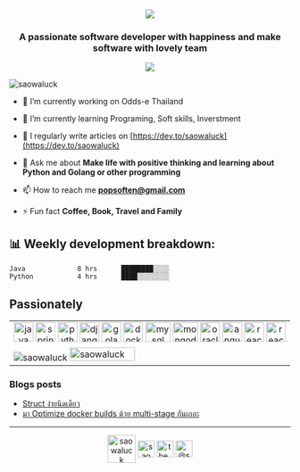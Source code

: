 <h1 align="center">
 <img src="https://readme-typing-svg.herokuapp.com?font=Fira+Code&color=%23F7D318&size=22&center=true&vCenter=true&width=440&height=45&lines=Hi+%F0%9F%91%8B%2C+I'm+Saowaluck+Suksawat">
</h1>


<h3 align="center">A passionate software developer with happiness and make software with lovely team</h3>
<p align="center"><img src="https://github-profile-trophy.vercel.app/?username=saowaluck&count_private=true&row=1&column=6" /></p>


<p align="left"> <img src="https://komarev.com/ghpvc/?username=saowaluck" alt="saowaluck" /> </p>

- 🔭 I’m currently working on Odds-e Thailand

- 🌱 I’m currently learning Programing, Soft skills, Inverstment

- 📝 I regularly write articles on [https://dev.to/saowaluck](https://dev.to/saowaluck)

- 💬 Ask me about **Make life with positive thinking and learning about Python and Golang or other programming**

- 📫 How to reach me **popsoften@gmail.com**

- ⚡ Fun fact **Coffee, Book, Travel and Family**


<h2>📊 Weekly development breakdown: </h2>

```text
Java             8 hrs      ████████░░░░ 
Python           4 hrs      ████░░░░░░░░
```

<div>
 
</div>



## Passionately  

<table>
    <tr>
        <td align="center" width="100%">
            <img src="https://www.vectorlogo.zone/logos/java/java-icon.svg" alt="java" width="35" height="35"/>
            <img src="https://www.vectorlogo.zone/logos/springio/springio-icon.svg" alt="spring" width="35" height="35"/>
            <img src="https://www.vectorlogo.zone/logos/python/python-icon.svg" alt="python" width="35" height="35"/>
            <img src="https://www.vectorlogo.zone/logos/djangoproject/djangoproject-icon.svg" alt="django" width="35" height="35"/>
            <img src="https://www.vectorlogo.zone/logos/golang/golang-ar21.svg" alt="golang" width="35" height="35"/>
            <img src="https://www.vectorlogo.zone/logos/docker/docker-official.svg" alt="docker" width="35" height="35"/>
            <img src="https://www.vectorlogo.zone/logos/mysql/mysql-icon.svg" alt="mysql" width="45" height="35"/>
            <img src="https://www.vectorlogo.zone/logos/mongodb/mongodb-icon.svg" alt="mongodb" width="45" height="35"/>
            <img src="https://www.vectorlogo.zone/logos/oracle/oracle-icon.svg" alt="oracle" width="35" height="35"/>
            <img src="https://www.vectorlogo.zone/logos/angular/angular-icon.svg" alt="angular" width="35" height="35"/>
            <img src="https://www.vectorlogo.zone/logos/reactjs/reactjs-icon.svg" alt="react" width="35" height="35"/>
            <img src="https://www.vectorlogo.zone/logos/apache_kafka/apache_kafka-icon.svg" alt="react" width="35" height="35"/>      
        </td>
    </tr>
    <tr>
        <td width="100%">
           <img src="https://github-readme-stats.vercel.app/api/top-langs/?username=saowaluck&layout=compact&hide=html" alt="saowaluck" />
           <img src="https://github-readme-stats.vercel.app/api?username=saowaluck&show_icons=true" alt="saowaluck" width="49%"/>
         </td>
    </tr>
 </table>
     
### Blogs posts
<!-- BLOG-POST-LIST:START -->
- [Struct ง่ายนิดเดียว](https://dev.to/saowaluck/struct-516o)
- [มา  Optimize docker builds ด้วย multi-stage กันเถอะ](https://dev.to/prontotools/optimize-docker-builds-multi-stage-27e3)
<!-- BLOG-POST-LIST:END -->

____
<p align="center">
<a href="https://dev.to/saowaluck" target="blank"><img align="center" src="https://cdn.jsdelivr.net/npm/simple-icons@3.0.1/icons/dev-dot-to.svg" alt="saowaluck" height="50" width="50" /></a>
<a href="https://www.facebook.com/IIpop.tingtong/" target="blank"><img align="center" src="https://cdn.jsdelivr.net/npm/simple-icons@3.0.1/icons/facebook.svg" alt="saowaluck suksawat" height="30" width="30" /></a>
<a href="https://instagram.com/the_poppy_mall" target="blank"><img align="center" src="https://cdn.jsdelivr.net/npm/simple-icons@3.0.1/icons/instagram.svg" alt="the_poppy_mall" height="30" width="30" /></a>
<a href="https://medium.com/@saowaluck" target="blank"><img align="center" src="https://cdn.jsdelivr.net/npm/simple-icons@3.0.1/icons/medium.svg" alt="@saowaluck" height="30" width="30" /></a>
</p>
